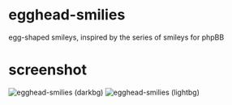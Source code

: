 # egghead-smilies
egg-shaped smileys, inspired by the series of smileys for phpBB

# screenshot
![egghead-smilies (darkbg)](https://github.com/Mazeltof/egghead-smilies/assets/16059355/a0df2812-fcf5-4310-97e4-243abe46485a)
![egghead-smilies (lightbg)](https://github.com/Mazeltof/egghead-smilies/assets/16059355/65dea5f7-fbbc-49e4-bd78-4e9dfbb13395)



